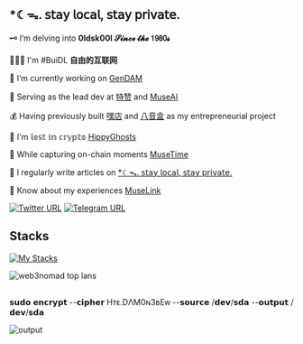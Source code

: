 ## *☾ᯓ. 𝗌𝗍𝖺𝗒 𝗅𝗈𝖼𝖺𝗅, 𝗌𝗍𝖺𝗒 𝗉𝗋𝗂𝗏𝖺𝗍𝖾.

🗝️ I’m delving into **0ldsk00l 𝓢𝓲𝓷𝓬𝓮 𝓽𝓱𝓮 𝟣𝟫𝟪𝟢𝓼**

👨🏻‍💻 I'm #BuiDL **自由的互联网**

🍳 I’m currently working on [GenDAM](https://gendam.ai)

🦾 Serving as the lead dev at [特赞](https://www.tezign.com) and [MuseAI](https://museai.cc)  

💰 Having previously built [嘿店](https://www.heidianer.com) and [八音盒](https://www.wedfairy.com) as my entrepreneurial project

👻 I'm 𝕝𝕠𝕤𝕥 𝕚𝕟 𝕔𝕣𝕪𝕡𝕥𝕠 [HippyGhosts](https://hippyghosts.io)

🔮 While capturing on-chain moments [MuseTime](https://musetime.xyz)

📝 I regularly write articles on [*☾ᯓ. 𝗌𝗍𝖺𝗒 𝗅𝗈𝖼𝖺𝗅, 𝗌𝗍𝖺𝗒 𝗉𝗋𝗂𝗏𝖺𝗍𝖾.](https://blog.web3nomad.com)

📄 Know about my experiences [MuseLink](https://muselink.cc/web3nomad)

[![Twitter URL](https://img.shields.io/twitter/follow/web3nomad?logo=twitter)](https://twitter.com/web3nomad) [![Telegram URL](https://img.shields.io/twitter/url?url=https%3A%2F%2Ft.me%2F%2BV3c6NnpM2n8wNWRl&logo=telegram&label=%E6%97%A0%E5%90%8D%E5%BC%80%E5%8F%91%E5%B0%8F%E7%BE%A4%20noname.git)](https://t.me/+V3c6NnpM2n8wNWRl)

## Stacks

[![My Stacks](https://skillicons.dev/icons?i=solidity,rust,py,ts,tauri,prisma,react,tailwind,git,kubernetes,docker,sublime&perline=4)](https://skillicons.dev)

<!--
<p align="left">
  <a href="https://skillicons.dev">
    <img src="https://skillicons.dev/icons?i=solidity,rust,py,ts" />
  </a>
</p>
<p align="left">
  <a href="https://skillicons.dev">
    <img src="https://skillicons.dev/icons?i=tauri,prisma,react,tailwind" />
  </a>
</p>
<p align="left">
  <a href="https://skillicons.dev">
    <img src="https://skillicons.dev/icons?i=git,kubernetes,docker,sublime" />
  </a>
</p>
-->

![web3nomad top lans](https://github-readme-stats.vercel.app/api/top-langs?username=web3nomad&show_icons=true&locale=en&layout=compact)

##

𝘀𝘂𝗱𝗼 𝗲𝗻𝗰𝗿𝘆𝗽𝘁 --𝗰𝗶𝗽𝗵𝗲𝗿 Hᴛᴇ.DΛM0ɴ3ʙEᴡ --𝘀𝗼𝘂𝗿𝗰𝗲 /𝗱𝗲𝘃/𝘀𝗱𝗮 --𝗼𝘂𝘁𝗽𝘂𝘁 /𝗱𝗲𝘃/𝘀𝗱𝗮

![output](https://github.com/user-attachments/assets/15d25920-e53d-45b9-87c3-75b7c01f293c)

<!--
**web3nomad/web3nomad** is a ✨ _special_ ✨ repository because its `README.md` (this file) appears on your GitHub profile.

Here are some ideas to get you started:

- 🔭 I’m currently working on ...
- 🌱 I’m currently learning ...
- 👯 I’m looking to collaborate on ...
- 🤔 I’m looking for help with ...
- 💬 Ask me about ...
- 📫 How to reach me: ...
- 😄 Pronouns: ...
- ⚡ Fun fact: ...
-->
